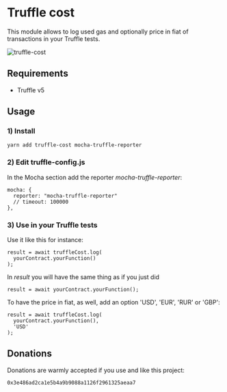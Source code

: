 # Truffle cost

This module allows to log used gas and optionally price in fiat of transactions in your Truffle tests.

![truffle-cost](https://raw.githubusercontent.com/guix77/truffle-cost/gh-pages/truffle-cost.png)

## Requirements

+ Truffle v5

## Usage

### 1) Install

    yarn add truffle-cost mocha-truffle-reporter

### 2) Edit truffle-config.js

In the Mocha section add the reporter *mocha-truffle-reporter*:

    mocha: {
      reporter: "mocha-truffle-reporter"
      // timeout: 100000
    },

### 3) Use in your Truffle tests

Use it like this for instance:

    result = await truffleCost.log(
      yourContract.yourFunction()
    );

In *result* you will have the same thing as if you just did

    result = await yourContract.yourFunction();

To have the price in fiat, as well, add an option 'USD', 'EUR', 'RUR' or 'GBP':

    result = await truffleCost.log(
      yourContract.yourFunction(),
      'USD'
    );

## Donations

Donations are warmly accepted if you use and like this project:

    0x3e486ad2ca1e5b4a9b9088a1126f2961325aeaa7
